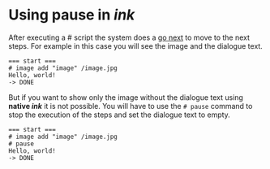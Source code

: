 # Using pause in *ink*

After executing a # script the system does a [go next](/start/labels-flow.md#next-step) to move to the next steps. For example in this case you will see the image and the dialogue text.

```ink
=== start ===
# image add "image" /image.jpg
Hello, world!
-> DONE
```

But if you want to show only the image without the dialogue text using **native *ink*** it is not possible. You will have to use the `# pause` command to stop the execution of the steps and set the dialogue text to empty.

```ink
=== start ===
# image add "image" /image.jpg
# pause
Hello, world!
-> DONE
```
